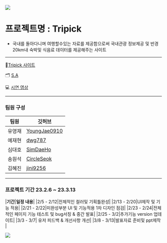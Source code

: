 
![](https://velog.velcdn.com/images/jini9256/post/c3363126-286a-4cdb-b7a4-5a202d4b26ed/image.png)

# 프로젝트명 : Tripick

 - 국내를 돌아다니며 여행할수있는 자료를 제공함으로써 국내관광 정보제공 및 반경 20km내 숙박및 식음료 데이터를 제공해주는 사이트

---

💙[Tripick 사이트](https://b3-finalproject.vercel.app/)

🗂 [S.A](https://coherent-petalite-63a.notion.site/S-A-8bda63e869934236961d7009428b284c)

💻 [시연 영상](https://youtu.be/f-2ipfhSZlg)

---

### 팀원 구성

|**팀원**|**깃허브**|
|---|---|
|유영재|[YoungJae0910](https://github.com/YoungJae0910)|
|예재현|[dwg787](https://github.com/dwg787)|
|심대호|[SimDaeHo](https://github.com/SimDaeHo)|
|송원석|[CircleSeok](https://github.com/CircleSeok)|
|김혜진|[jini9256](https://github.com/jini9256)|

---
### 프로젝트 기간 23.2.6 ~ 23.3.13

|**기간**|**일정 내용**|
|2/5 - 2/12|전체적인 컬러및 기획틀완성|
|2/13 - 2/20|UI제작 및 기능 적용|
|2/21 - 2/22|미완성부분 UI 및 기능적용 1차 디자인 점검|
|2/23 - 2/24|전체적인 페이지 기능 테스트 및 bug서칭 & 중간 발표|
|2/25 - 3/2|추가기능 version 업데이트|
|3/3 - 3/7| 유저 피드백 & 개선사항 개선|
|3/8 - 3/13|발표자료 준비및 ppt제작 |


![](https://velog.velcdn.com/images/jini9256/post/a3e22b26-712e-4f02-bd4e-6c023eab82b2/image.png)






 
 
 
 
 

